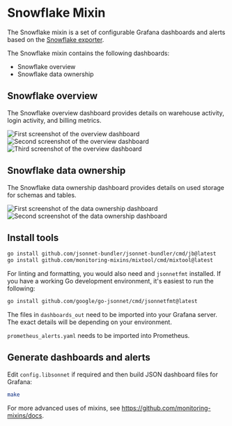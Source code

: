 # Snowflake Mixin

The Snowflake mixin is a set of configurable Grafana dashboards and alerts based on the [Snowflake exporter](../README.md).

The Snowflake mixin contains the following dashboards:
- Snowflake overview
- Snowflake data ownership

## Snowflake overview
The Snowflake overview dashboard provides details on warehouse activity, login activity, and billing metrics.

![First screenshot of the overview dashboard](https://storage.googleapis.com/grafanalabs-integration-assets/snowflake/screenshots/snowflake_overview_1.png)
![Second screenshot of the overview dashboard](https://storage.googleapis.com/grafanalabs-integration-assets/snowflake/screenshots/snowflake_overview_2.png)
![Third screenshot of the overview dashboard](https://storage.googleapis.com/grafanalabs-integration-assets/snowflake/screenshots/snowflake_overview_3.png)

## Snowflake data ownership
The Snowflake data ownership dashboard provides details on used storage for schemas and tables.

![First screenshot of the data ownership dashboard](https://storage.googleapis.com/grafanalabs-integration-assets/snowflake/screenshots/snowflake_data_ownership_1.png)
![Second screenshot of the data ownership dashboard](https://storage.googleapis.com/grafanalabs-integration-assets/snowflake/screenshots/snowflake_data_ownership_2.png)

## Install tools

```bash
go install github.com/jsonnet-bundler/jsonnet-bundler/cmd/jb@latest
go install github.com/monitoring-mixins/mixtool/cmd/mixtool@latest
```

For linting and formatting, you would also need and `jsonnetfmt` installed. If you
have a working Go development environment, it's easiest to run the following:

```bash
go install github.com/google/go-jsonnet/cmd/jsonnetfmt@latest
```

The files in `dashboards_out` need to be imported
into your Grafana server. The exact details will be depending on your environment.

`prometheus_alerts.yaml` needs to be imported into Prometheus.

## Generate dashboards and alerts

Edit `config.libsonnet` if required and then build JSON dashboard files for Grafana:

```bash
make
```

For more advanced uses of mixins, see
https://github.com/monitoring-mixins/docs.
